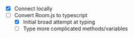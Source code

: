* [x] Connect locally
* [ ] Convert Room.js to typescript
    - [x] Initial broad attempt at typing
    - [ ] Type more complicated methods/variables
